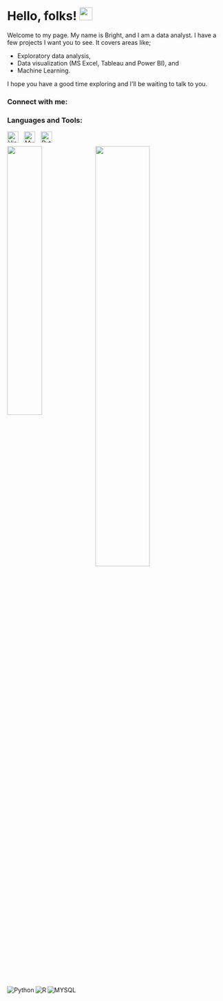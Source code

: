 # Hello, folks! <img src="https://raw.githubusercontent.com/MartinHeinz/MartinHeinz/master/wave.gif" width="30px">

Welcome to my page. My name is Bright, and I am a data analyst. I have a few projects I want you to see. It covers areas like;
- Exploratory data analysis, 
- Data visualization (MS Excel, Tableau and Power BI), and  
- Machine Learning. 
 
I hope you have a good time exploring and I'll be waiting to talk to you.


### Connect with me:



### Languages and Tools:

<img align="left" alt="Visual Studio Code" width="26px" src="https://cdn.jsdelivr.net/gh/devicons/devicon/icons/vscode/vscode-original.svg" style="padding-right:10px;" />

<img align="left" alt="MySQL" width="26px" src="https://cdn.jsdelivr.net/gh/devicons/devicon/icons/mysql/mysql-original.svg" style="padding-right:10px;" />

<img align="left" alt="Python" width="26px" src="https://cdn.jsdelivr.net/gh/devicons/devicon/icons/python/python-original.svg" style="padding-right:10px;" />


<br />
<br />




<ing align="left" alt="codeSTACKr | Linkedin" width="22px" src="https://cdn.jsdeliver.net/npm simple-icons@av3/icons/Linkedin.svg" />



<img align="left" width="40%" src="https://github-readme-stats.vercel.app/api?username=brighteze&show_icons=true&theme=radical" />

<img align="left" width="50%" src="https://github-readme-stats.vercel.app/api/top-langs/?username=brighteze&layout=compact" />


<img align="left" alt="Python" src="https://img.shields.io/badge/python-3670A0?style=for-the-badge&logo=python&logoColor=ffdd54"/>
<img align="left" alt="R" src="https://img.shields.io/badge/r-%23276DC3.svg?style=for-the-badge&logo=r&logoColor=white"/>
<img align="left" alt="MYSQL" src="https://img.shields.io/badge/mysql-%2300f.svg?style=for-the-badge&logo=mysql&logoColor=white"/>



